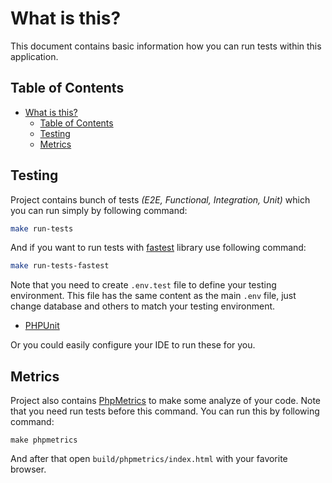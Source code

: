 # What is this?

This document contains basic information how you can run tests within this
application.

## Table of Contents

* [What is this?](#what-is-this)
   * [Table of Contents](#table-of-contents)
   * [Testing](#testing)
   * [Metrics](#metrics)

## Testing

Project contains bunch of tests _(E2E, Functional, Integration, Unit)_ which 
you can run simply by following command:

```bash
make run-tests
```

And if you want to run tests with [fastest](https://github.com/liuggio/fastest)
library use following command:

```bash
make run-tests-fastest
```

Note that you need to create `.env.test` file to define your testing
environment. This file has the same content as the main `.env` file, just
change database and others to match your testing environment.

* [PHPUnit](https://phpunit.de/)

Or you could easily configure your IDE to run these for you.

## Metrics

Project also contains [PhpMetrics](https://github.com/phpmetrics/phpmetrics)
to make some analyze of your code. Note that you need run tests before this
command. You can run this by following command:

```
make phpmetrics
```

And after that open `build/phpmetrics/index.html` with your favorite browser.
